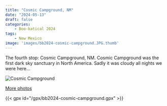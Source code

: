 ```yaml
---
title: "Cosmic Campground, NM"
date: "2024-05-13"
draft: false
categories: 
    - Boo-batical 2024
tags: 
    - New Mexico
image: 'images/bb2024-cosmic-campground.JPG.thumb'
---
```


The fourth stop: Cosmic Campground, NM. Cosmic Campground was the first dark sky sanctuary in North America. Sadly it was cloudy all nights we were here...

![Cosmic Campground](/images/bb2024-cosmic-campground.JPG)

[More photos](https://photos.app.goo.gl/sfaC9T3z7f5iTNtv6)

{{< gpx id="/gpx/bb2024-cosmic-campground.gpx" >}}
